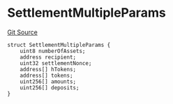# SettlementMultipleParams
[Git Source](https://github.com/Maia-DAO/test-env-V2/blob/84b5f9e8695c91ddb02f27bb3dfb1c652f55ced4/ulysses-omnichain/interfaces/IBranchBridgeAgent.sol)


```solidity
struct SettlementMultipleParams {
    uint8 numberOfAssets;
    address recipient;
    uint32 settlementNonce;
    address[] hTokens;
    address[] tokens;
    uint256[] amounts;
    uint256[] deposits;
}
```

